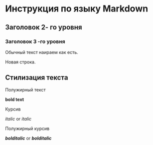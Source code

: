 # Инструкция по языку Markdown

## Заголовок 2- го уровня
### Заголовок 3 -го уровня

Обычный текст наираем как есть.
 
 Новая строка.
 
 ## Стилизация текста

Полужирный текст

**bold text** 

Курсив

*italic* or _italic_

Полужирный курсив 

***bolditalic*** or _**bolditalic**_